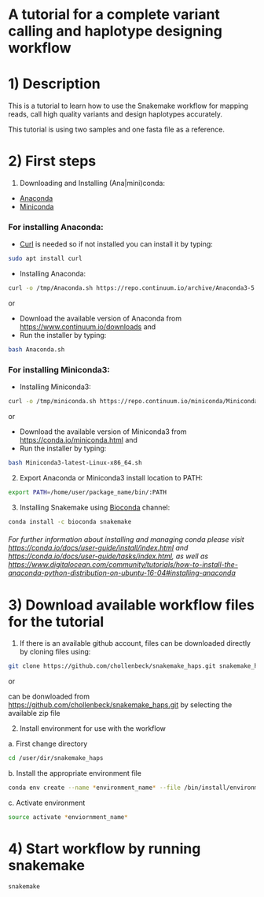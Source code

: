 # A tutorial for a complete variant calling and haplotype designing workflow


# 1) Description

This is a tutorial to learn how to use the Snakemake workflow for mapping reads, call high quality variants and design haplotypes accurately. 

This tutorial is using two samples and one fasta file as a reference.

# 2) First steps

1. Downloading and Installing (Ana|mini)conda:
- [Anaconda]
- [Miniconda]

### For installing Anaconda:

- [Curl] is needed so if not installed you can install it by typing:
```sh
sudo apt install curl	
```
	
- Installing Anaconda:
```sh
curl -o /tmp/Anaconda.sh https://repo.continuum.io/archive/Anaconda3-5.1.0-Linux-x86_64.sh && bash /tmp/Anaconda.sh
```

or

- Download the available version of Anaconda from https://www.continuum.io/downloads
and
- Run the installer by typing:
```sh
bash Anaconda.sh
```

### For installing Miniconda3:

- Installing Miniconda3:
```sh
curl -o /tmp/miniconda.sh https://repo.continuum.io/miniconda/Miniconda3-latest-Linux-x86_64.sh && bash /tmp/miniconda.sh
```
or

- Download the available version of Miniconda3 from https://conda.io/miniconda.html
and
- Run the installer by typing:
```sh
bash Miniconda3-latest-Linux-x86_64.sh
```

2. Export Anaconda or Miniconda3 install location to PATH:
```sh
export PATH=/home/user/package_name/bin/:PATH
```

3. Installing Snakemake using [Bioconda] channel:
```sh
conda install -c bioconda snakemake
```
###### For further information about installing and managing conda  please visit https://conda.io/docs/user-guide/install/index.html and https://conda.io/docs/user-guide/tasks/index.html, as well as https://www.digitalocean.com/community/tutorials/how-to-install-the-anaconda-python-distribution-on-ubuntu-16-04#installing-anaconda


 # 3) Download available workflow files for the tutorial
 
 1. If there is an available github account, files can be downloaded directly by cloning files using:
 ```sh
 git clone https://github.com/chollenbeck/snakemake_haps.git snakemake_haps
 ```
 or
 
 can be donwloaded from https://github.com/chollenbeck/snakemake_haps.git by selecting the available zip file
 
 
 2. Install environment for use with the workflow
 
 a. First change directory
 ```sh
 cd /user/dir/snakemake_haps
 ```
 
 b. Install the appropriate environment file
 ```sh
 conda env create --name *environment_name* --file /bin/install/environment.yml
 ```
 c. Activate environment
 ```sh
 source activate *enviornment_name*
```

 # 4) Start workflow by running snakemake
 ```sh
 snakemake
 ```
 
	

	
	






[Anaconda]: https://www.continuum.io/downloads
[Miniconda]: https://conda.io/miniconda.html
[Curl]: https://www.tutorialspoint.com/unix_commands/curl.htm 
[Bioconda]: https://bioconda.github.io/

